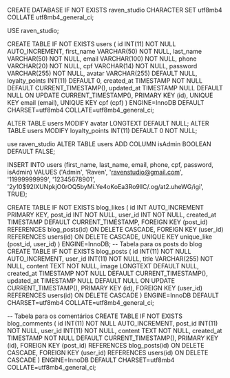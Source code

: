 CREATE DATABASE IF NOT EXISTS raven_studio CHARACTER SET utf8mb4 COLLATE utf8mb4_general_ci;

USE raven_studio;

CREATE TABLE IF NOT EXISTS users (
  id INT(11) NOT NULL AUTO_INCREMENT,
  first_name VARCHAR(50) NOT NULL,
  last_name VARCHAR(50) NOT NULL,
  email VARCHAR(100) NOT NULL,
  phone VARCHAR(20) NOT NULL,
  cpf VARCHAR(14) NOT NULL,
  password VARCHAR(255) NOT NULL,
  avatar VARCHAR(255) DEFAULT NULL,
  loyalty_points INT(11) DEFAULT 0,
  created_at TIMESTAMP NOT NULL DEFAULT CURRENT_TIMESTAMP(),
  updated_at TIMESTAMP NULL DEFAULT NULL ON UPDATE CURRENT_TIMESTAMP(),
  PRIMARY KEY (id),
  UNIQUE KEY email (email),
  UNIQUE KEY cpf (cpf)
) ENGINE=InnoDB DEFAULT CHARSET=utf8mb4 COLLATE=utf8mb4_general_ci;


ALTER TABLE users MODIFY avatar LONGTEXT DEFAULT NULL;
ALTER TABLE users MODIFY loyalty_points INT(11) DEFAULT 0 NOT NULL;

 use raven_studio
ALTER TABLE users ADD COLUMN isAdmin BOOLEAN DEFAULT FALSE;

INSERT INTO users (first_name, last_name, email, phone, cpf, password, isAdmin)
VALUES ('Admin', 'Raven', 'ravenstudio@gmail.com', '11999999999', '12345678901', '$2y$10$92IXUNpkjO0rOQ5byMi.Ye4oKoEa3Ro9llC/.og/at2.uheWG/igi', TRUE);





CREATE TABLE IF NOT EXISTS blog_likes (
    id INT AUTO_INCREMENT PRIMARY KEY,
    post_id INT NOT NULL,
    user_id INT NOT NULL,
    created_at TIMESTAMP DEFAULT CURRENT_TIMESTAMP,
    FOREIGN KEY (post_id) REFERENCES blog_posts(id) ON DELETE CASCADE,
    FOREIGN KEY (user_id) REFERENCES users(id) ON DELETE CASCADE,
    UNIQUE KEY unique_like (post_id, user_id)
) ENGINE=InnoDB;
-- Tabela para os posts do blog
CREATE TABLE IF NOT EXISTS blog_posts (
  id INT(11) NOT NULL AUTO_INCREMENT,
  user_id INT(11) NOT NULL,
  title VARCHAR(255) NOT NULL,
  content TEXT NOT NULL,
  image LONGTEXT DEFAULT NULL,
  created_at TIMESTAMP NOT NULL DEFAULT CURRENT_TIMESTAMP(),
  updated_at TIMESTAMP NULL DEFAULT NULL ON UPDATE CURRENT_TIMESTAMP(),
  PRIMARY KEY (id),
  FOREIGN KEY (user_id) REFERENCES users(id) ON DELETE CASCADE
) ENGINE=InnoDB DEFAULT CHARSET=utf8mb4 COLLATE=utf8mb4_general_ci;

-- Tabela para os comentários
CREATE TABLE IF NOT EXISTS blog_comments (
  id INT(11) NOT NULL AUTO_INCREMENT,
  post_id INT(11) NOT NULL,
  user_id INT(11) NOT NULL,
  content TEXT NOT NULL,
  created_at TIMESTAMP NOT NULL DEFAULT CURRENT_TIMESTAMP(),
  PRIMARY KEY (id),
  FOREIGN KEY (post_id) REFERENCES blog_posts(id) ON DELETE CASCADE,
  FOREIGN KEY (user_id) REFERENCES users(id) ON DELETE CASCADE
) ENGINE=InnoDB DEFAULT CHARSET=utf8mb4 COLLATE=utf8mb4_general_ci;



